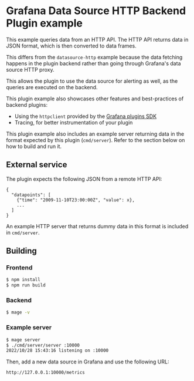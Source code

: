 # Grafana Data Source HTTP Backend Plugin example

This example queries data from an HTTP API. The HTTP API returns data in JSON format, which is then converted to data frames.

This differs from the `datasource-http` example because the data fetching happens in the plugin backend rather than going through Grafana's data source HTTP proxy.

This allows the plugin to use the data source for alerting as well, as the queries are executed on the backend.

This plugin example also showcases other features and best-practices of backend plugins:

- Using the `httpclient` provided by the [Grafana plugins SDK](https://pkg.go.dev/github.com/grafana/grafana-plugin-sdk-go/backend/httpclient)
- Tracing, for better instrumentation of your plugin

This plugin example also includes an example server returning data in the format expected by this plugin (`cmd/server`). Refer to the section below on how to build and run it.

## External service

The plugin expects the following JSON from a remote HTTP API:

```
{
  "datapoints": [
    {"time": "2009-11-10T23:00:00Z", "value": x},
    ...
  ]
}
```

An example HTTP server that returns dummy data in this format is included in `cmd/server`.

## Building

### Frontend

```bash
$ npm install
$ npm run build
```

### Backend

```bash
$ mage -v
```

### Example server

```bash
$ mage server
$ ./cmd/server/server :10000
2022/10/28 15:43:16 listening on :10000
```

Then, add a new data source in Grafana and use the following URL:

```
http://127.0.0.1:10000/metrics
```
